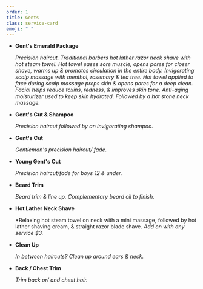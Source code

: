 ```yaml
---
order: 1
title: Gents
class: service-card
emoji: " "
---
```

* **Gent's Emerald Package**

  *Precision haircut. Traditional barbers hot lather razor neck shave with hot steam towel. Hot towel eases sore muscle, opens pores for closer shave, warms up & promotes circulation in the entire body. Invigorating scalp massage with menthol, rosemary & tea tree. Hot towel applied to face during scalp massage preps skin & opens pores for a deep clean. Facial helps reduce toxins, redness, & improves skin tone. Anti-aging moisturizer used to keep skin hydrated. Followed by a hot stone neck massage.*
* **Gent's Cut & Shampoo**

  *Precision haircut followed by an invigorating shampoo.*
* **Gent's Cut**

  *Gentleman's precision haircut/ fade.*
* **Young Gent's Cut**

  *Precision haircut/fade for boys 12 & under.*
* **Beard Trim**

  *Beard trim & line up. Complementary beard oil to finish.*
* **Hot Lather Neck Shave**

  *Relaxing hot steam towel on neck with a mini massage, followed by hot lather shaving cream, & straight razor blade shave. *Add on with any service $3.*
* **Clean Up**

  *In between haircuts? Clean up around ears & neck.* 
* **Back / Chest Trim**

  *Trim back or/ and chest hair.*
